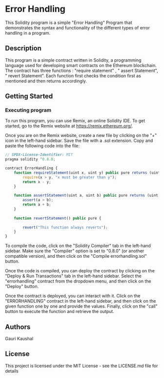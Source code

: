 # Error Handling

This Solidity program is a simple "Error Handling" Program that demonstrates the syntax and functionality of the different types of error handling in a program.

## Description

This program is a simple contract written in Solidity, a programming language used for developing smart contracts on the Ethereum blockchain. The contract has three functions : 
"require statement" , " assert Statement", " revert Statement".
Each function first checks the condition first as mentioned and then returns accordingly.

## Getting Started

### Executing program

To run this program, you can use Remix, an online Solidity IDE. To get started, go to the Remix website at https://remix.ethereum.org/.

Once you are on the Remix website, create a new file by clicking on the "+" icon in the left-hand sidebar. Save the file with a .sol extension. Copy and paste the following code into the file:

```javascript
// SPDX-License-Identifier: MIT
pragma solidity ^0.8.0;

contract ErrorHandling {
    function requireStatement(uint x, uint y) public pure returns (uint) {
        require(x > y, "x must be greater than y");
        return x - y;
    }
    
    function assertStatement(uint a, uint b) public pure returns (uint) {
        assert(a > b);
        return a + b;
    }
    
    function revertStatement() public pure {
        
        revert("This function always reverts");
    }
}
```

To compile the code, click on the "Solidity Compiler" tab in the left-hand sidebar. Make sure the "Compiler" option is set to "0.8.0" (or another compatible version), and then click on the "Compile errorhandling.sol" button.

Once the code is compiled, you can deploy the contract by clicking on the "Deploy & Run Transactions" tab in the left-hand sidebar. Select the "errorhandling" contract from the dropdown menu, and then click on the "Deploy" button.

Once the contract is deployed, you can interact with it. Click on the "ERRORHANDLING" contract in the left-hand sidebar, and then click on the given function one by one and provide the values. Finally, click on the "call" button to execute the function and retrieve the output.

## Authors

Gauri Kaushal 


## License

This project is licensed under the MIT License - see the LICENSE.md file for details
